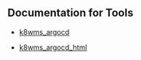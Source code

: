 
<a name="documentation-for-Tools"></a>
## Documentation for Tools

 - [k8wms_argocd](./tools/k8wms_argocd_schema_doc.md)

 - [k8wms_argocd_html](./html/schema_doc.html)

